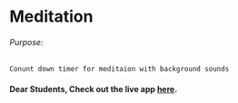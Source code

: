 # Meditation

###### Purpose:
    Conunt down timer for meditaion with background sounds

#### Dear Students, Check out the live app [here]().
